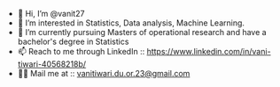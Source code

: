 - 👋 Hi, I’m @vanit27
- 👀 I’m interested in Statistics, Data analysis, Machine Learning. 
- 🌱 I’m currently pursuing Masters of operational research and have a bachelor's degree in Statistics
- 📫 Reach to me through LinkedIn :: https://www.linkedin.com/in/vani-tiwari-40568218b/ 
- 👩‍💻 Mail me at :: vanitiwari.du.or.23@gmail.com 

<!---
vanit27/vanit27 is a ✨ special ✨ repository because its `README.md` (this file) appears on your GitHub profile.
You can click the Preview link to take a look at your changes.
--->
